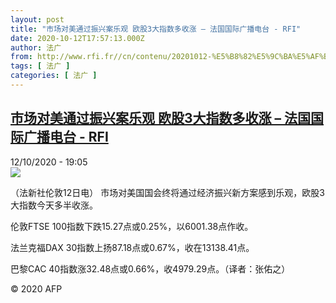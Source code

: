 ```yaml
---
layout: post
title: "市场对美通过振兴案乐观 欧股3大指数多收涨 – 法国国际广播电台 - RFI"
date: 2020-10-12T17:57:13.000Z
author: 法广
from: http://www.rfi.fr//cn/contenu/20201012-%E5%B8%82%E5%9C%BA%E5%AF%B9%E7%BE%8E%E9%80%9A%E8%BF%87%E6%8C%AF%E5%85%B4%E6%A1%88%E4%B9%90%E8%A7%82-%E6%AC%A7%E8%82%A13%E5%A4%A7%E6%8C%87%E6%95%B0%E5%A4%9A%E6%94%B6%E6%B6%A8
tags: [ 法广 ]
categories: [ 法广 ]
---
```

<!--1602525433000-->
[市场对美通过振兴案乐观 欧股3大指数多收涨 – 法国国际广播电台 - RFI](http://www.rfi.fr//cn/contenu/20201012-%E5%B8%82%E5%9C%BA%E5%AF%B9%E7%BE%8E%E9%80%9A%E8%BF%87%E6%8C%AF%E5%85%B4%E6%A1%88%E4%B9%90%E8%A7%82-%E6%AC%A7%E8%82%A13%E5%A4%A7%E6%8C%87%E6%95%B0%E5%A4%9A%E6%94%B6%E6%B6%A8)
------

<div>
<div>12/10/2020 - 19:05</div><img src="https://s.rfi.fr/media/display/366720be-0cb2-11eb-af59-005056bf87d6/w:310/p:16x9/eco0001b.201013010501.jpg"><div class="t-content__body u-clearfix">            <p>（法新社伦敦12日电）    市场对美国国会终将通过经济振兴新方案感到乐观，欧股3大指数今天多半收涨。</p><p>    伦敦FTSE 100指数下跌15.27点或0.25%，以6001.38点作收。</p><p>    法兰克福DAX 30指数上扬87.18点或0.67%，收在13138.41点。</p><p>    巴黎CAC 40指数涨32.48点或0.66%，收4979.29点。（译者：张佑之）</p>            <p class="t-copyright">© 2020 AFP</p>        </div>
</div>
